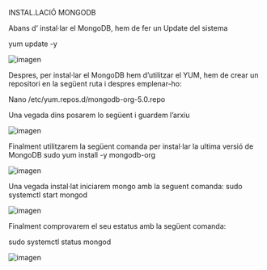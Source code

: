 INSTAL.LACIÓ MONGODB

Abans d’ instal·lar el MongoDB, hem de fer un Update del sistema 

yum update -y

![imagen](https://user-images.githubusercontent.com/61557739/154851579-7e916a7b-2ec1-45d6-87d4-201de8776deb.png)

Despres, per instal·lar el MongoDB hem d’utilitzar el YUM, hem de crear un repositori en la següent ruta i despres emplenar-ho:

Nano /etc/yum.repos.d/mongodb-org-5.0.repo

Una vegada dins posarem lo següent i guardem l’arxiu

![imagen](https://user-images.githubusercontent.com/61557739/154851594-5fe02d57-1cf0-48be-8403-6809a7e54030.png)

Finalment utilitzarem la següent comanda per instal·lar la ultima versió de MongoDB
sudo yum install -y mongodb-org


![imagen](https://user-images.githubusercontent.com/61557739/154851607-9648ee11-8d9d-42bc-ac0e-b35897ab6ae5.png)


Una vegada instal·lat iniciarem mongo amb la seguent comanda:
sudo systemctl start mongod

![imagen](https://user-images.githubusercontent.com/61557739/154851630-889831b2-10c4-499e-83b2-e8cfac4e173f.png)

Finalment comprovarem el seu estatus amb la següent comanda:

sudo systemctl status mongod

![imagen](https://user-images.githubusercontent.com/61557739/154851642-0ad0dae9-8f5a-40a2-b3ae-7dbb42a02f18.png)
